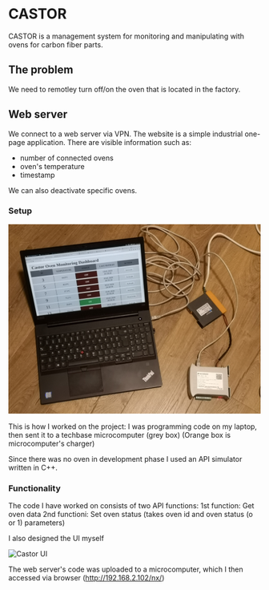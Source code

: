 # CASTOR

CASTOR is a management system for monitoring and manipulating with ovens for carbon fiber parts.

## The problem

We need to remotley turn off/on the oven that is located in the factory.

## Web server

We connect to a web server via VPN. The website is a simple industrial one-page application.
There are visible information such as:
- number of connected ovens
- oven's temperature
- timestamp

We can also deactivate specific ovens.

### Setup

![Laptop, techbase microcomputer, and its charger](https://github.com/HyoMiYing/castor/blob/master/images/CastorSetup.jpg)

This is how I worked on the project: I was programming code on my laptop, then sent it to a techbase microcomputer (grey box)
(Orange box is microcomputer's charger)

Since there was no oven in development phase I used an API simulator written in C++.

### Functionality

The code I have worked on consists of two API functions:
1st function: Get oven data
2nd functioni: Set oven status (takes oven id and oven status (o or 1) parameters)

I also designed the UI myself

![Castor UI](https://github.com/HyoMiYing/castor/blob/master/images/CastorUI.jpg)

The web server's code was uploaded to a microcomputer, which I then accessed via browser (http://192.168.2.102/nx/)
